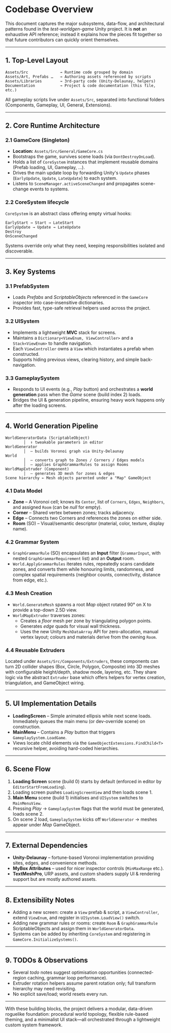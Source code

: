 # Codebase Overview

This document captures the major subsystems, data-flow, and architectural patterns found in the *test-worldgen-game* Unity project.  It is **not** an exhaustive API reference; instead it explains how the pieces fit together so that future contributors can quickly orient themselves.

---

## 1. Top-Level Layout

```
Assets/Src              → Runtime code grouped by domain
Assets/Art, Prefabs …   → Authoring assets referenced by scripts
Assets/Libraries        → 3rd-party code (Unity-Delaunay, helpers)
Documentation           → Project & code documentation (this file, etc.)
```

All gameplay scripts live under `Assets/Src`, separated into functional folders (Components, Gameplay, UI, General, Extensions).

---

## 2. Core Runtime Architecture

### 2.1 GameCore (Singleton)
* **Location:** `Assets/Src/General/GameCore.cs`
* Bootstraps the game, survives scene loads (via `DontDestroyOnLoad`).
* Holds a list of `CoreSystem` instances that implement reusable domains (Prefab loading, UI, Gameplay, …).
* Drives the main update loop by forwarding Unity's `Update` phases (`EarlyUpdate`, `Update`, `LateUpdate`) to each system.
* Listens to `SceneManager.activeSceneChanged` and propagates scene-change events to systems.

### 2.2 CoreSystem lifecycle
`CoreSystem` is an abstract class offering empty virtual hooks:
```
EarlyStart → Start → LateStart
EarlyUpdate → Update → LateUpdate
Destroy
OnSceneChanged
```
Systems override only what they need, keeping responsibilities isolated and discoverable.

---

## 3. Key Systems

### 3.1 PrefabSystem
* Loads *Prefabs* and *ScriptableObjects* referenced in the `GameCore` inspector into case-insensitive dictionaries.
* Provides fast, type-safe retrieval helpers used across the project.

### 3.2 UISystem
* Implements a lightweight **MVC** stack for screens.
* Maintains a `Dictionary<ViewEnum, ViewController>` and a `Stack<ViewEnum>` to handle navigation.
* Each `ViewController` owns a `View` which instantiates a prefab when constructed.
* Supports hiding previous views, clearing history, and simple back-navigation.

### 3.3 GameplaySystem
* Responds to UI events (e.g., *Play* button) and orchestrates a **world generation** pass when the *Game* scene (build index 2) loads.
* Bridges the UI & generation pipeline, ensuring heavy work happens only after the loading screens.

---

## 4. World Generation Pipeline

```
WorldGeneratorData (ScriptableObject)
        │  ↑ tweakable parameters in editor
WorldGenerator
        │  — builds Voronoi graph via Unity-Delaunay
World
        │  — converts graph to Zones / Corners / Edges models
        │  — applies GraphGrammarRules to assign Rooms
WorldMapExtruder (Component)
        │  — generates 3D mesh for zones & edges
Scene hierarchy ← Mesh objects parented under a "Map" GameObject
```

### 4.1 Data Model
* **Zone** – A Voronoi cell; knows its `Center`, list of `Corners`, `Edges`, `Neighbors`, and assigned `Room` (can be *null* for empty).
* **Corner** – Shared vertex between zones; tracks adjacency.
* **Edge** – Connects two Corners and references the zones on either side.
* **Room** (SO) – Visual/semantic descriptor (material, color, texture, display name).

### 4.2 Grammar System
* `GraphGrammarRule` (SO) encapsulates an **Input** filter (`GrammarInput`, with nested `GraphGrammarRequirement` list) and an **Output** room.
* `World.ApplyGrammarRules` iterates rules, repeatedly scans candidate zones, and converts them while honouring limits, randomness, and complex spatial requirements (neighbor counts, connectivity, distance from edge, etc.).

### 4.3 Mesh Creation
* `World.GenerateMesh` spawns a root *Map* object rotated 90° on X to provide a top-down 2.5D view.
* `WorldMapExtruder` traverses zones:
  * Creates a *floor* mesh per zone by triangulating polygon points.
  * Generates *edge* quads for visual wall thickness.
  * Uses the new Unity `MeshDataArray` API for zero-allocation, manual vertex layout; colours and materials derive from the owning `Room`.

### 4.4 Reusable Extruders
Located under `Assets/Src/Components/Extruders`, these components can turn 2D collider shapes (Box, Circle, Polygon, Composite) into 3D meshes with configurable height/depth, shadow mode, layering, etc.  They share logic via the abstract `Extruder` base which offers helpers for vertex creation, triangulation, and GameObject wiring.

---

## 5. UI Implementation Details

* **LoadingScreen** – Simple animated ellipsis while next scene loads. Immediately queues the main menu (or dev-override scene) on construction.
* **MainMenu** – Contains a *Play* button that triggers `GameplaySystem.LoadGame`.
* Views locate child elements via the `GameObjectExtensions.FindChild<T>` recursive helper, avoiding hard-coded hierarchies.

---

## 6. Scene Flow

1. **Loading Screen** scene (build 0) starts by default (enforced in editor by `EditorStartFromLoading`).
2. Loading screen pushes `LoadingScreenView` and then loads scene 1.
3. **Main Menu** scene (build 1) initialises and `UISystem` switches to `MainMenuView`.
4. Pressing *Play* → `GameplaySystem` flags that the world must be generated, loads scene 2.
5. On scene 2 load, `GameplaySystem` kicks off `WorldGenerator` → meshes appear under *Map* GameObject.

---

## 7. External Dependencies

* **Unity-Delaunay** – fortune-based Voronoi implementation providing sites, edges, and convenience methods.
* **MyBox Attributes** – used for nicer inspector controls (`MinMaxRange` etc.).
* **TextMeshPro**, URP assets, and custom shaders supply UI & rendering support but are mostly authored assets.

---

## 8. Extensibility Notes

* Adding a new screen: create a `View` prefab & script, a `ViewController`, extend `ViewEnum`, and register in `UISystem.LoadView()` switch.
* Adding new grammar rules or rooms: create `Room` & `GraphGrammarRule` ScriptableObjects and assign them in `WorldGeneratorData`.
* Systems can be added by inheriting `CoreSystem` and registering in `GameCore.InitializeSystems()`.

---

## 9. TODOs & Observations

* Several *todo* notes suggest optimisation opportunities (connected-region caching, grammar loop performance).
* Extruder rotation helpers assume parent rotation only; full transform hierarchy may need revisiting.
* No explicit save/load; world resets every run.

---

With these building blocks, the project delivers a modular, data-driven roguelike foundation: procedural world topology, flexible rule-based theming, and a minimalist UI stack—all orchestrated through a lightweight custom system framework.
